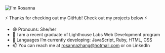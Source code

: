 ### 

![I'm Rosanna](https://user-images.githubusercontent.com/112519302/207702625-66434ae4-fe02-49e7-a409-ad9022235b87.png)


 ⚡ Thanks for checking out my GitHub! Check out my projects below ⚡ 

- 😄 Pronouns: She/her
- 💬 I am a recent graduate of Lighthouse Labs Web Development program
- 🌱 Languages I’m currently developing: JavaScript, Ruby, HTML, CSS
- 📫 You can reach me at rosannazhang@hotmail.com or on LinkedIn
